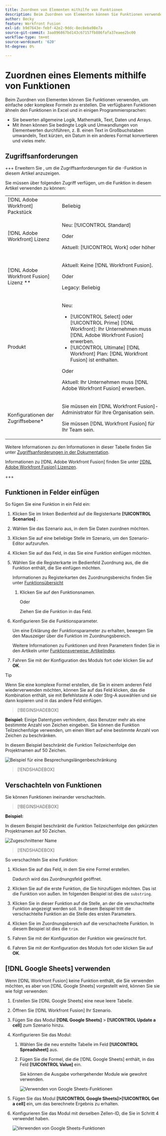 ```yaml
---
title: Zuordnen von Elementen mithilfe von Funktionen
description: Beim Zuordnen von Elementen können Sie Funktionen verwenden, um einfache oder komplexe Formeln zu erstellen.
author: Becky
feature: Workfront Fusion
exl-id: b9d7643e-febf-42e2-9ddc-8ec8eba98e7a
source-git-commit: 3aa896867bd143c67157fb886fafa37eaee2bc00
workflow-type: tm+mt
source-wordcount: '620'
ht-degree: 0%

---
```


# Zuordnen eines Elements mithilfe von Funktionen

Beim Zuordnen von Elementen können Sie Funktionen verwenden, um einfache oder komplexe Formeln zu erstellen. Die verfügbaren Funktionen ähneln den Funktionen in Excel und in einigen Programmiersprachen:

* Sie bewerten allgemeine Logik, Mathematik, Text, Daten und Arrays.
* Mit ihnen können Sie bedingte Logik und Umwandlungen von Elementwerten durchführen, z. B. einen Text in Großbuchstaben umwandeln, Text kürzen, ein Datum in ein anderes Format konvertieren und vieles mehr.

## Zugriffsanforderungen

+++ Erweitern Sie , um die Zugriffsanforderungen für die -Funktion in diesem Artikel anzuzeigen.

Sie müssen über folgenden Zugriff verfügen, um die Funktion in diesem Artikel verwenden zu können:

<table style="table-layout:auto">
 <col> 
 <col> 
 <tbody> 
  <tr> 
   <td role="rowheader">[!DNL Adobe Workfront] Packstück</td> 
   <td> <p>Beliebig</p> </td> 
  </tr> 
  <tr data-mc-conditions=""> 
   <td role="rowheader">[!DNL Adobe Workfront] Lizenz</td> 
   <td> <p>Neu: [!UICONTROL Standard]</p><p>Oder</p><p>Aktuell: [!UICONTROL Work] oder höher</p> </td> 
  </tr> 
  <tr> 
   <td role="rowheader">[!DNL Adobe Workfront Fusion] Lizenz **</td> 
   <td>
   <p>Aktuell: Keine [!DNL Workfront Fusion].</p>
   <p>Oder</p>
   <p>Legacy: Beliebig </p>
   </td> 
  </tr> 
  <tr> 
   <td role="rowheader">Produkt</td> 
   <td>
   <p>Neu:</p> <ul><li>[!UICONTROL Select] oder [!UICONTROL Prime] [!DNL Workfront]: Ihr Unternehmen muss [!DNL Adobe Workfront Fusion] erwerben.</li><li>[!UICONTROL Ultimate] [!DNL Workfront] Plan: [!DNL Workfront Fusion] ist enthalten.</li></ul>
   <p>Oder</p>
   <p>Aktuell: Ihr Unternehmen muss [!DNL Adobe Workfront Fusion] erwerben.</p>
   </td> 
  </tr>
  <tr data-mc-conditions=""> 
   <td role="rowheader">Konfigurationen der Zugriffsebene*</td> 
   <td> 
     <p>Sie müssen ein [!DNL Workfront Fusion]-Administrator für Ihre Organisation sein.</p>
     <p>Sie müssen [!DNL Workfront Fusion] für Ihr Team sein.</p>
   </td> 
  </tr> 
   </td> 
  </tr> 
 </tbody> 
</table>

Weitere Informationen zu den Informationen in dieser Tabelle finden Sie unter [Zugriffsanforderungen in der Dokumentation](/help/workfront-fusion/references/licenses-and-roles/access-level-requirements-in-documentation.md).

Informationen zu [!DNL Adobe Workfront Fusion] finden Sie unter [[!DNL Adobe Workfront Fusion] Lizenzen](/help/workfront-fusion/set-up-and-manage-workfront-fusion/licensing-operations-overview/license-automation-vs-integration.md).

+++

## Funktionen in Felder einfügen

So fügen Sie eine Funktion in ein Feld ein:

1. Klicken Sie im linken Bedienfeld auf die Registerkarte **[!UICONTROL Scenarios]** .
1. Wählen Sie das Szenario aus, in dem Sie Daten zuordnen möchten.
1. Klicken Sie auf eine beliebige Stelle im Szenario, um den Szenario-Editor aufzurufen.
1. Klicken Sie auf das Feld, in das Sie eine Funktion einfügen möchten.
1. Wählen Sie die Registerkarte im Bedienfeld Zuordnung aus, die die Funktion enthält, die Sie einfügen möchten.

   Informationen zu Registerkarten des Zuordnungsbereichs finden Sie unter [Funktionsübersicht](/help/workfront-fusion/get-started-with-fusion/understand-fusion/function-overview.md)
   1. Klicken Sie auf den Funktionsnamen.

      Oder

      Ziehen Sie die Funktion in das Feld.
1. Konfigurieren Sie die Funktionsparameter.

   Um eine Erklärung der Funktionsparameter zu erhalten, bewegen Sie den Mauszeiger über die Funktion im Zuordnungsbereich.

   Weitere Informationen zu Funktionen und ihren Parametern finden Sie in den Artikeln unter [Funktionsverweise: Artikelindex](/help/workfront-fusion/references/mapping-panel/functions/functions-toc.md).

1. Fahren Sie mit der Konfiguration des Moduls fort oder klicken Sie auf **OK**.

>[!TIP]
>
>Wenn Sie eine komplexe Formel erstellen, die Sie in einem anderen Feld wiederverwenden möchten, können Sie auf das Feld klicken, das die Kombination enthält, sie mit Befehlstaste A oder Strg-A auswählen und sie dann kopieren und in das andere Feld einfügen.


>[!BEGINSHADEBOX]

**Beispiel:** Einige Datentypen verhindern, dass Benutzer mehr als eine bestimmte Anzahl von Zeichen eingeben. Sie können die Funktion Teilzeichenfolge verwenden, um einen Wert auf eine bestimmte Anzahl von Zeichen zu beschränken.

In diesem Beispiel beschränkt die Funktion Teilzeichenfolge den Projektnamen auf 50 Zeichen.

![Beispiel für eine Besprechungslängenbeschränkung](assets/example-meet-length-restriction-350x184.png)

>[!ENDSHADEBOX]

## Verschachteln von Funktionen

Sie können Funktionen ineinander verschachteln.

>[!BEGINSHADEBOX]

**Beispiel:**

In diesem Beispiel beschränkt die Funktion Teilzeichenfolge den gekürzten Projektnamen auf 50 Zeichen.

![Zugeschnittener Name](assets/trimmed-name-under-50.png)

>[!ENDSHADEBOX]

So verschachteln Sie eine Funktion:

1. Klicken Sie auf das Feld, in dem Sie eine Formel erstellen.

   Dadurch wird das Zuordnungsfeld geöffnet.

1. Klicken Sie auf die erste Funktion, die Sie hinzufügen möchten. Das ist die Funktion von außen. Im folgenden Beispiel ist dies die `substring`.
1. Klicken Sie in dieser Funktion auf die Stelle, an der die verschachtelte Funktion angezeigt werden soll. In diesem Beispiel tritt die verschachtelte Funktion an die Stelle des ersten Parameters.
1. Klicken Sie im Zuordnungsbereich auf die verschachtelte Funktion. In diesem Beispiel ist dies die `trim`.
1. Fahren Sie mit der Konfiguration der Funktion wie gewünscht fort.
1. Fahren Sie mit der Konfiguration des Moduls fort oder klicken Sie auf **OK**.

## [!DNL Google Sheets] verwenden

Wenn [!DNL Workfront Fusion] keine Funktion enthält, die Sie verwenden möchten, es aber von [!DNL Google Sheets] vorgestellt wird, können Sie sie wie folgt verwenden:

1. Erstellen Sie [!DNL Google Sheets] eine neue leere Tabelle.
1. Öffnen Sie [!DNL Workfront Fusion] Ihr Szenario.
1. Fügen Sie das Modul **[!DNL Google Sheets]** > **[!UICONTROL Update a cell]** zum Szenario hinzu.

1. Konfigurieren Sie das Modul:

   1. Wählen Sie die neu erstellte Tabelle im Feld **[!UICONTROL Spreadsheet]** aus.
   1. Fügen Sie die Formel, die die [!DNL Google Sheets] enthält, in das Feld **[!UICONTROL Value]** ein.

      Sie können die Ausgabe vorhergehender Module wie gewohnt verwenden.

      ![Verwenden von Google Sheets-Funktionen](assets/exploit-google-sheet-functions-350x218.png)

1. Fügen Sie das Modul **[!UICONTROL Google Sheets]>[!UICONTROL Get a cell]** ein, um das berechnete Ergebnis zu erhalten.
1. Konfigurieren Sie das Modul mit derselben Zellen-ID, die Sie in Schritt 4 verwendet haben.

   ![Verwenden von Google Sheets-Funktionen](assets/exploit-google-sheet-functions-2-350x187.png)

